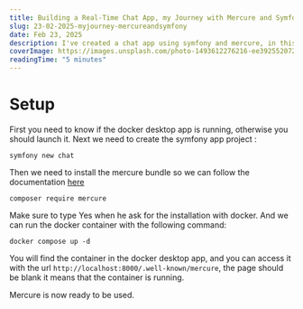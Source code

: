 ```yaml
---
title: Building a Real-Time Chat App, my Journey with Mercure and Symfony
slug: 23-02-2025-myjourney-mercureandsymfony
date: Feb 23, 2025
description: I've created a chat app using symfony and mercure, in this blog post i will tell you how to setup mercure with docker and symfony.
coverImage: https://images.unsplash.com/photo-1493612276216-ee3925520721?ixlib=rb-4.0.3&ixid=MnwxMjA3fDB8MHxwaG90by1wYWdlfHx8fGVufDB8fHx8&auto=format&fit=crop&w=464&q=80
readingTime: "5 minutes"
---
```


# Setup

First you need to know if the docker desktop app is running, otherwise you should launch it. Next we need to create the symfony app project :

```
symfony new chat
```

Then we need to install the mercure bundle so we can follow the documentation [here](https://symfony.com/doc/current/mercure.html)

```
composer require mercure
```

Make sure to type Yes when he ask for the installation with docker. And we can run the docker container with the following command:

```
docker compose up -d
```

You will find the container in the docker desktop app, and you can access it with the url `http://localhost:8000/.well-known/mercure`, the page should be blank it means that the container is running.

Mercure is now ready to be used.

